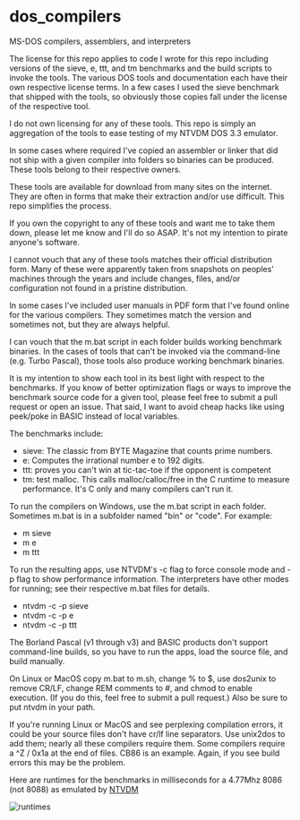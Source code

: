 # dos_compilers
MS-DOS compilers, assemblers, and interpreters

The license for this repo applies to code I wrote for this repo including versions of the sieve, e, ttt, and tm benchmarks and the build scripts to invoke the tools. The various DOS tools and documentation each have their own respective license terms. In a few cases I used the sieve benchmark that shipped with the tools, so obviously those copies fall under the license of the respective tool.

I do not own licensing for any of these tools. This repo is simply an aggregation of the tools to ease testing of my NTVDM DOS 3.3 emulator.

In some cases where required I've copied an assembler or linker that did not ship with a given compiler into folders so binaries can be produced. These tools belong to their respective owners.

These tools are available for download from many sites on the internet. They are often in forms that make their extraction and/or use difficult. This repo simplifies the process.

If you own the copyright to any of these tools and want me to take them down, please let me know and I'll do so ASAP. It's not my intention to pirate anyone's software.

I cannot vouch that any of these tools matches their official distribution form. Many of these were apparently taken from snapshots on peoples' machines through the years and include changes, files, and/or configuration not found in a pristine distribution. 

In some cases I've included user manuals in PDF form that I've found online for the various compilers. They sometimes match the version and sometimes not, but they are always helpful.

I can vouch that the m.bat script in each folder builds working benchmark binaries. In the cases of tools that can't be invoked via the command-line (e.g. Turbo Pascal), those tools also produce working benchmark binaries.

It is my intention to show each tool in its best light with respect to the benchmarks. If you know of better optimization flags or ways to improve the benchmark source code for a given tool, please feel free to submit a pull request or open an issue. That said, I want to avoid cheap hacks like using peek/poke in BASIC instead of local variables.

The benchmarks include:
  * sieve: The classic from BYTE Magazine that counts prime numbers.
  * e: Computes the irrational number e to 192 digits.
  * ttt: proves you can't win at tic-tac-toe if the opponent is competent
  * tm: test malloc. This calls malloc/calloc/free in the C runtime to measure performance. It's C only and many compilers can't run it.

To run the compilers on Windows, use the m.bat script in each folder. Sometimes m.bat is in a subfolder named "bin" or "code". For example:
  * m sieve
  * m e
  * m ttt
    
To run the resulting apps, use NTVDM's -c flag to force console mode and -p flag to show performance information. The interpreters have other modes for running; see their respective m.bat files for details.

  * ntvdm -c -p sieve
  * ntvdm -c -p e
  * ntvdm -c -p ttt
    
The Borland Pascal (v1 through v3) and BASIC products don't support command-line builds, so you have to run the apps, load the source file, and build manually.

On Linux or MacOS copy m.bat to m.sh, change % to $, use dos2unix to remove CR/LF, change REM comments to #, and chmod to enable execution. (If you do this, feel free to submit a pull request.) Also be sure to put ntvdm in your path.

If you're running Linux or MacOS and see perplexing compilation errors, it could be your source files don't have cr/lf line separators. Use unix2dos to add them; nearly all these compilers require them. Some compilers require a ^Z / 0x1a at the end of files. CB86 is an example. Again, if you see build errors this may be the problem.

Here are runtimes for the benchmarks in milliseconds for a 4.77Mhz 8086 (not 8088) as emulated by [NTVDM](https://github.com/davidly/ntvdm)

![runtimes](https://github.com/davidly/dos_compilers/assets/1497921/0acd359d-b283-4c54-a6d0-a976e3698c10)
